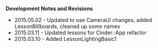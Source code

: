 **Development Notes and Revisions**
* 2015.05.02 - Updated to use CameraUi changes, added LessonBillboards, cleaned up some names
* 2015.03.11 - Updated lessons for Cinder::App refactor
* 2015.03.10 - Added LessonLightingBasic1
